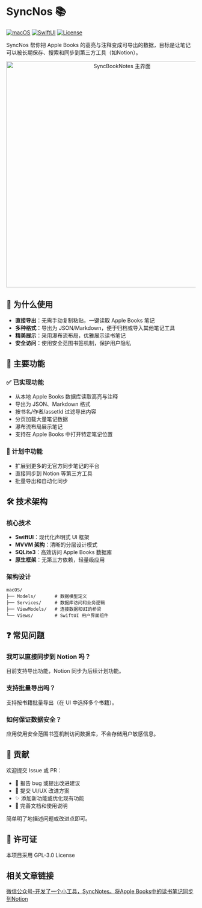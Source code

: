 # SyncNos 📚

[![macOS](https://img.shields.io/badge/macOS-13+-blue.svg)](https://developer.apple.com/macos/)
[![SwiftUI](https://img.shields.io/badge/SwiftUI-5.0-orange.svg)](https://developer.apple.com/documentation/swiftui/)
[![License](https://img.shields.io/badge/license-GPL3.0-green.svg)](LICENSE)

SyncNos 帮你把 Apple Books 的高亮与注释变成可导出的数据，目标是让笔记可以被长期保存、搜索和同步到第三方工具（如Notion）。

<p align="center">
  <img src="https://user-images.githubusercontent.com/placeholder-image.jpg" alt="SyncBookNotes 主界面" width="600"/>
</p>

## 🌟 为什么使用

- **直接导出**：无需手动复制粘贴，一键读取 Apple Books 笔记
- **多种格式**：导出为 JSON/Markdown，便于归档或导入其他笔记工具
- **精美展示**：采用瀑布流布局，优雅展示读书笔记
- **安全访问**：使用安全范围书签机制，保护用户隐私

## 🚀 主要功能

### ✅ 已实现功能
- 从本地 Apple Books 数据库读取高亮与注释
- 导出为 JSON、Markdown 格式
- 按书名/作者/assetId 过滤导出内容
- 分页加载大量笔记数据
- 瀑布流布局展示笔记
- 支持在 Apple Books 中打开特定笔记位置

### 🔄 计划中功能
- 扩展到更多的无官方同步笔记的平台
- 直接同步到 Notion 等第三方工具
- 批量导出和自动化同步

## 🛠 技术架构

### 核心技术
- **SwiftUI**：现代化声明式 UI 框架
- **MVVM 架构**：清晰的分层设计模式
- **SQLite3**：高效访问 Apple Books 数据库
- **原生框架**：无第三方依赖，轻量级应用

### 架构设计
```
macOS/
├── Models/       # 数据模型定义
├── Services/     # 数据库访问和业务逻辑
├── ViewModels/   # 连接数据和UI的桥梁
└── Views/        # SwiftUI 用户界面组件
```

## ❓ 常见问题

### 我可以直接同步到 Notion 吗？
目前支持导出功能，Notion 同步为后续计划功能。

### 支持批量导出吗？
支持按书籍批量导出（在 UI 中选择多个书籍）。

### 如何保证数据安全？
应用使用安全范围书签机制访问数据库，不会存储用户敏感信息。

## 🤝 贡献

欢迎提交 Issue 或 PR：
- 🐛 报告 bug 或提出改进建议
- 🎨 提交 UI/UX 改进方案
- ✨ 添加新功能或优化现有功能
- 📖 完善文档和使用说明

简单明了地描述问题或改进点即可。

## 📄 许可证

本项目采用 GPL-3.0 License

## 相关文章链接
[微信公众号-开发了一个小工具，SyncNotes。将Apple Books中的读书笔记同步到Notion](https://mp.weixin.qq.com/s/jeTko_mQbCe3DXUNpmjHHA)
